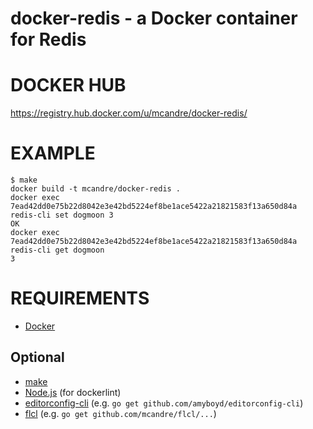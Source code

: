 # docker-redis - a Docker container for Redis

# DOCKER HUB

https://registry.hub.docker.com/u/mcandre/docker-redis/

# EXAMPLE

```
$ make
docker build -t mcandre/docker-redis .
docker exec 7ead42dd0e75b22d8042e3e42bd5224ef8be1ace5422a21821583f13a650d84a redis-cli set dogmoon 3
OK
docker exec 7ead42dd0e75b22d8042e3e42bd5224ef8be1ace5422a21821583f13a650d84a redis-cli get dogmoon
3
```

# REQUIREMENTS

* [Docker](https://www.docker.com/)

## Optional

* [make](http://www.gnu.org/software/make/)
* [Node.js](https://nodejs.org/en/) (for dockerlint)
* [editorconfig-cli](https://github.com/amyboyd/editorconfig-cli) (e.g. `go get github.com/amyboyd/editorconfig-cli`)
* [flcl](https://github.com/mcandre/flcl) (e.g. `go get github.com/mcandre/flcl/...`)
